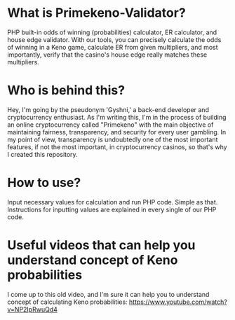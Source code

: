 # What is Primekeno-Validator?
PHP built-in odds of winning (probabilities) calculator, ER calculator, and house edge validator. With our tools, you can precisely calculate the odds of winning in a Keno game, calculate ER from given multipliers, and most importantly, verify that the casino's house edge really matches these multipliers.

# Who is behind this?
Hey, I'm going by the pseudonym 'Gyshni,' a back-end developer and cryptocurrency enthusiast. As I'm writing this, I'm in the process of building an online cryptocurrency called "Primekeno" with the main objective of maintaining fairness, transparency, and security for every user gambling. In my point of view, transparency is undoubtedly one of the most important features, if not the most important, in cryptocurrency casinos, so that's why I created this repository.

# How to use?
Input necessary values for calculation and run PHP code. Simple as that. Instructions for inputting values are explained in every single of our PHP code.

# Useful videos that can help you understand concept of Keno probabilities
I come up to this old video, and I'm sure it can help you to understand concept of calculating Keno probabilities:
https://www.youtube.com/watch?v=NP2IpRwuQd4


